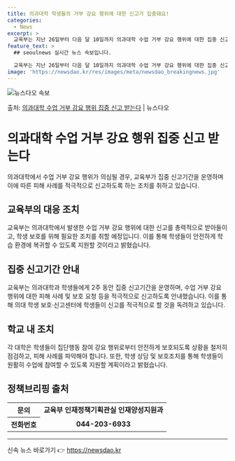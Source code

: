 ```yaml
---
title: 의과대학 학생들의 거부 강요 행위에 대한 신고가 집중돼요!
categories:
  - News
excerpt: >
  교육부는 지난 26일부터 다음 달 10일까지 의과대학 수업 거부 강요 행위에 대한 집중 신고기간을 운영한다고…
feature_text: >
  ## seoulnews 실시간 뉴스 속보입니다.

  교육부는 지난 26일부터 다음 달 10일까지 의과대학 수업 거부 강요 행위에 대한 집중 신고기간을 운영한다고…
image: 'https://newsdao.kr/res/images/meta/newsdao_breakingnews.jpg'
---
```


![뉴스다오 속보](https://newsdao.kr/res/images/meta/newsdao_breakingnews.jpg)

<p>출처: <a href="https://newsdao.kr/3691" rel="dofollow">의과대학 수업 거부 강요 행위 집중 신고 받는다</a> | 뉴스다오</p>

<h1>의과대학 수업 거부 강요 행위 집중 신고 받는다</h1>
<p data-ke-size="size16">의과대학에서 수업 거부 강요 행위가 의심될 경우, 교육부가 집중 신고기간을 운영하며 이에 따른 피해 사례를 적극적으로 신고하도록 하는 조치를 취하고 있습니다.</p>
<h2 data-ke-size="size26">교육부의 대응 조치</h2>
<p>교육부는 의과대학에서 발생한 수업 거부 강요 행위에 대한 신고를 총력적으로 받아들이고, 학생 보호를 위해 필요한 조치를 취할 예정입니다. 이를 통해 학생들이 안전하게 학습 환경에 복귀할 수 있도록 지원할 것이라고 밝혔습니다.</p>

<h2 data-ke-size="size26">집중 신고기간 안내</h2>
<p>교육부는 의과대학과 학생들에게 2주 동안 집중 신고기간을 운영하며, 수업 거부 강요 행위에 대한 피해 사례 및 보호 요청 등을 적극적으로 신고하도록 안내했습니다. 이를 통해 의대 학생 보호·신고센터에 학생들이 신고를 적극적으로 할 것을 독려하고 있습니다.</p>

<h2 data-ke-size="size26">학교 내 조치</h2>
<p>각 대학은 학생들이 집단행동 참여 강요 행위로부터 안전하게 보호되도록 상황을 철저히 점검하고, 피해 사례를 파악해야 합니다. 또한, 학생 상담 및 보호조치를 통해 학생들이 원활히 수업에 참여할 수 있도록 지원할 계획이라고 밝혔습니다.</p>

<h2 data-ke-size="size26">정책브리핑 출처</h2>

<table>
	<tr>
		<th>문의</th>
		<td style="text-align: center; height: 17px;"><b>교육부 인재정책기획관실 인재양성지원과</b></td>
	</tr>
	<tr>
		<th>전화번호</th>
		<td style="text-align: center; height: 17px;"><b>044-203-6933</b></td>
	</tr>
</table>
<hr> 

신속 뉴스 바로가기 👉 <a href="https://newsdao.kr" rel="dofollow">https://newsdao.kr</a>


